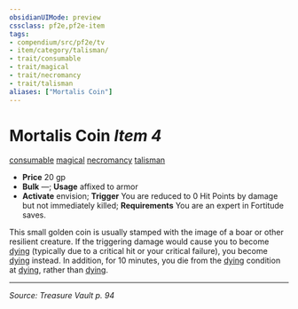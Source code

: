 ```yaml
---
obsidianUIMode: preview
cssclass: pf2e,pf2e-item
tags:
- compendium/src/pf2e/tv
- item/category/talisman/
- trait/consumable
- trait/magical
- trait/necromancy
- trait/talisman
aliases: ["Mortalis Coin"]
---
```

# Mortalis Coin *Item 4*  
[consumable](consumable.md "Consumable Item Trait")  [magical](magical.md "Magical Item Trait")  [necromancy](necromancy.md "Necromancy School Trait")  [talisman](talisman.md "Talisman Item Trait")  

- **Price** 20 gp
- **Bulk** —; **Usage** affixed to armor
- **Activate** envision; **Trigger** You are reduced to 0 Hit Points by damage but not immediately killed; **Requirements** You are an expert in Fortitude saves.

This small golden coin is usually stamped with the image of a boar or other resilient creature. If the triggering damage would cause you to become [dying](conditions.md#Dying) (typically due to a critical hit or your critical failure), you become [dying](conditions.md#Dying) instead. In addition, for 10 minutes, you die from the [dying](conditions.md#Dying) condition at [dying](conditions.md#Dying), rather than [dying](conditions.md#Dying).


---
*Source: Treasure Vault p. 94*